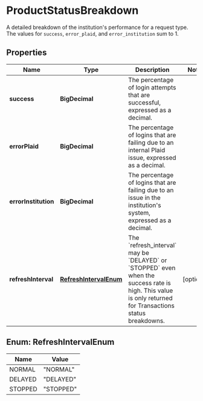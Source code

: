 

# ProductStatusBreakdown

A detailed breakdown of the institution's performance for a request type. The values for `success`, `error_plaid`, and `error_institution` sum to 1.

## Properties

| Name | Type | Description | Notes |
|------------ | ------------- | ------------- | -------------|
|**success** | **BigDecimal** | The percentage of login attempts that are successful, expressed as a decimal. |  |
|**errorPlaid** | **BigDecimal** | The percentage of logins that are failing due to an internal Plaid issue, expressed as a decimal.  |  |
|**errorInstitution** | **BigDecimal** | The percentage of logins that are failing due to an issue in the institution&#39;s system, expressed as a decimal. |  |
|**refreshInterval** | [**RefreshIntervalEnum**](#RefreshIntervalEnum) | The &#x60;refresh_interval&#x60; may be &#x60;DELAYED&#x60; or &#x60;STOPPED&#x60; even when the success rate is high. This value is only returned for Transactions status breakdowns. |  [optional] |



## Enum: RefreshIntervalEnum

| Name | Value |
|---- | -----|
| NORMAL | &quot;NORMAL&quot; |
| DELAYED | &quot;DELAYED&quot; |
| STOPPED | &quot;STOPPED&quot; |



